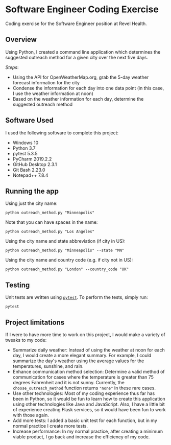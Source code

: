 # Software Engineer Coding Exercise
Coding exercise for the Software Engineer position at Revel Health.

## Overview
Using Python, I created a command line application which determines the suggested outreach method for a given city over
the next five days.

_Steps_:
- Using the API for OpenWeatherMap.org, grab the 5-day weather forecast information for the city
- Condense the information for each day into one data point (in this case, I use the weather information at noon)
- Based on the weather information for each day, determine the suggested outreach method

## Software Used
I used the following software to complete this project:
- Windows 10
- Python 3.7
- pytest 5.3.5
- PyCharm 2019.2.2
- GitHub Desktop 2.3.1
- Git Bash 2.23.0
- Notepad++ 7.8.4

## Running the app
Using just the city name:
```commandline
python outreach_method.py "Minneapolis"
```
Note that you can have spaces in the name:
```commandline
python outreach_method.py "Los Angeles"
```
Using the city name and state abbreviation (if city in US):
```commandline
python outreach_method.py "Minneapolis" --state "MN"
```
Using the city name and country code (e.g. if city not in US):
```commandline
python outreach_method.py "London" --country_code "UK"
```

## Testing
Unit tests are written using [`pytest`](https://docs.pytest.org/en/latest/).
To perform the tests, simply run:
```commandline
pytest
```

## Project limitations
If I were to have more time to work on this project, I would make a variety of tweaks to my code:
- Summarize daily weather: Instead of using the weather at noon for each day, I would create a more elegant summary.
For example, I could summarize the day's weather using the average values for the temperatures, sunshine, and rain.
- Enhance communication method selection: Determine a valid method of communication for cases where the temperature is
greater than 75 degrees Fahrenheit and it is not sunny.  Currently, the `choose_outreach_method` function returns
`"none"` in these rare cases.
- Use other technologies: Most of my coding experience thus far has been in Python, so it would be fun to learn how to
create this application using other technologies like Java and JavaScript.  Also, I have a little bit of experience
creating Flask services, so it would have been fun to work with those again.
- Add more tests: I added a basic unit test for each function, but in my normal practice I create more tests.
- Increase performance: In my normal practice, after creating a minimum viable product, I go back and increase the
efficiency of my code.

